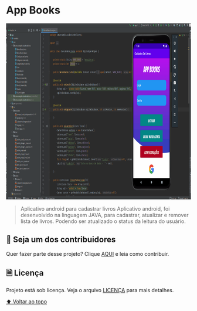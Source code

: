 # App Books

<p align="center">
  <img src="imagem-appbooks-github.gif" alt="exemplo imagem" width="900px" height="480px"/>
</p>
  
> Aplicativo android para cadastrar livros
> Aplicativo android, foi desenvolvido na linguagem JAVA, para cadastrar, atualizar e remover lista de livros.                  Podendo ser atualizado o status da leitura do usuário.

## 🔨 Seja um dos contribuidores<br>

Quer fazer parte desse projeto? Clique [AQUI](CONTRIBUTING.md) e leia como contribuir.

## 🗎 Licença

Projeto está sob licença. Veja o arquivo [LICENÇA](LICENSE.md) para mais detalhes.

[⬆ Voltar ao topo](#App-Books)<br>
